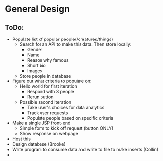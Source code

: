 # General Design

## ToDo:
* Populate list of popular people(/creatures/things)
    * Search for an API to make this data. Then store locally:
        * Gender
        * Name
        * Reason why famous
        * Short bio
        * Images
    * Store people in database
* Figure out what criteria to populate on:
    * Hello world for first iteration
        * Respond with 3 people
        * Rerun button
    * Possible second iteration
        * Take user's choices for data analytics
        * Track user requests
        * Populate people based on specific criteria
* Make a single JSP front-end
    * Simple form to kick off request (button ONLY)
    * Show response on webpage
* Host this
* Design database (Brooke)
* Write program to consume data and write to file to make inserts (Collin)
* 
    